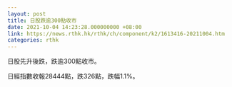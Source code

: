 ```yaml
---
layout: post
title: 日股跌逾300點收市
date: 2021-10-04 14:23:28.000000000 +08:00
link: https://news.rthk.hk/rthk/ch/component/k2/1613416-20211004.htm
categories: rthk
---
```


日股先升後跌，跌逾300點收市。

日經指數收報28444點，跌326點，跌幅1.1%。
